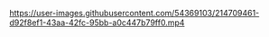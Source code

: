 


https://user-images.githubusercontent.com/54369103/214709461-d92f8ef1-43aa-42fc-95bb-a0c447b79ff0.mp4

